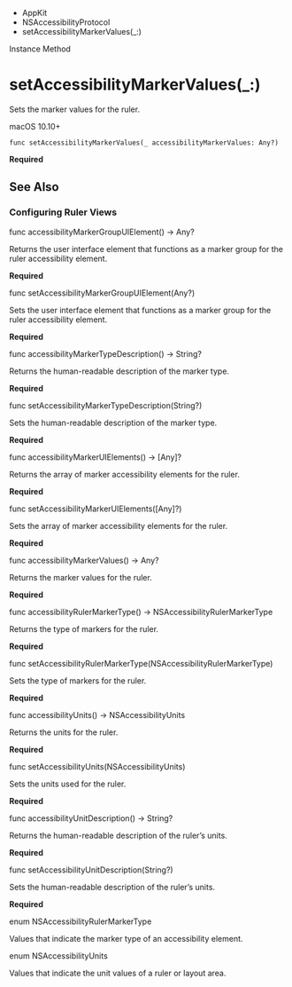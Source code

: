 

- AppKit
- NSAccessibilityProtocol
-  setAccessibilityMarkerValues(\_:) 

Instance Method

# setAccessibilityMarkerValues(\_:)

Sets the marker values for the ruler.

macOS 10.10+

``` source
func setAccessibilityMarkerValues(_ accessibilityMarkerValues: Any?)
```

**Required**

## See Also

### Configuring Ruler Views

func accessibilityMarkerGroupUIElement() -> Any?

Returns the user interface element that functions as a marker group for the ruler accessibility element.

**Required**

func setAccessibilityMarkerGroupUIElement(Any?)

Sets the user interface element that functions as a marker group for the ruler accessibility element.

**Required**

func accessibilityMarkerTypeDescription() -> String?

Returns the human-readable description of the marker type.

**Required**

func setAccessibilityMarkerTypeDescription(String?)

Sets the human-readable description of the marker type.

**Required**

func accessibilityMarkerUIElements() -> [Any]?

Returns the array of marker accessibility elements for the ruler.

**Required**

func setAccessibilityMarkerUIElements([Any]?)

Sets the array of marker accessibility elements for the ruler.

**Required**

func accessibilityMarkerValues() -> Any?

Returns the marker values for the ruler.

**Required**

func accessibilityRulerMarkerType() -> NSAccessibilityRulerMarkerType

Returns the type of markers for the ruler.

**Required**

func setAccessibilityRulerMarkerType(NSAccessibilityRulerMarkerType)

Sets the type of markers for the ruler.

**Required**

func accessibilityUnits() -> NSAccessibilityUnits

Returns the units for the ruler.

**Required**

func setAccessibilityUnits(NSAccessibilityUnits)

Sets the units used for the ruler.

**Required**

func accessibilityUnitDescription() -> String?

Returns the human-readable description of the ruler’s units.

**Required**

func setAccessibilityUnitDescription(String?)

Sets the human-readable description of the ruler’s units.

**Required**

enum NSAccessibilityRulerMarkerType

Values that indicate the marker type of an accessibility element.

enum NSAccessibilityUnits

Values that indicate the unit values of a ruler or layout area.

